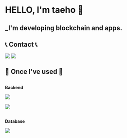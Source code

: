 # HELLO, I'm taeho 👋

## _I'm developing blockchain and apps.

<!--
**andy3400/andy3400** is a ✨ _special_ ✨ repository because its `README.md` (this file) appears on your GitHub profile.

Here are some ideas to get you started:

- 🔭 I’m currently working on ...
- 🌱 I’m currently learning ...
- 👯 I’m looking to collaborate on ...
- 🤔 I’m looking for help with ...
- 💬 Ask me about ...
- 📫 How to reach me: ...
- 😄 Pronouns: ...
- ⚡ Fun fact: ...
-->

## 📞 Contact 📞
<div style="display:flex; flex-direction:row;">
   <a href="www.instagram.com/tae_hogu530/"><img src="https://img.shields.io/badge/Instagram-E4405F?style=flat-square&logo=Instagram&logoColor=white&link=https://www.instagram.com/tae_hogu530/"/>
   </a>&nbsp
  <a href="mailto:grayaht3400@gmail.com"><img src="https://img.shields.io/badge/Gmail-d14836?style=flat-square&logo=Gmail&logoColor=white&link=grayhat3400@gmail.com"/></a>
</div>

  ## 🔨 Once I've used 🔨
 <div style="display:flex; flex-direction:column; align-items:flex-start;">
    <!-- Backend -->
    <p><strong>Backend</strong></p>
       <img src="https://img.shields.io/badge/Java-007396?style=flat-square&logo=Java&logoColor=white"/></a>&nbsp
       <img src="https://img.shields.io/badge/Python-3766AB?style=flat-square&logo=Python&logoColor=white"/></a>&nbsp 
    <div style="display:flex; flex-direction:column; align-items:flex-start;">
    <!-- Database -->
    <p><strong>Database</strong></p>
    <div>
        <img src="https://img.shields.io/badge/Mysql-E6B91E?style=flat-square&logo=MySql&logoColor=white"/></a>&nbsp 
    </div>
</div>
